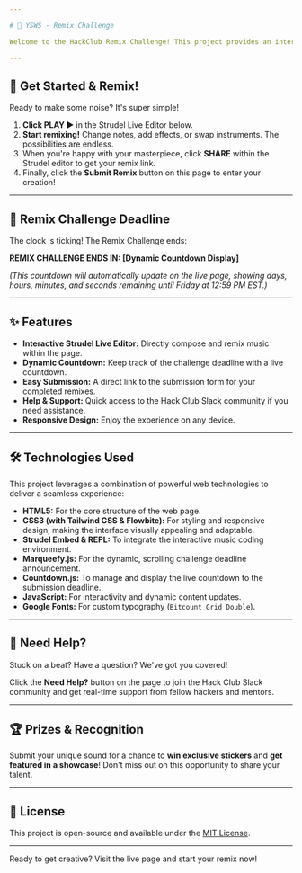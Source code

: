 ```yaml
---

# 🎵 YSWS - Remix Challenge

Welcome to the HackClub Remix Challenge! This project provides an interactive platform for you to unleash your creativity by remixing a Strudel beat. Dive in, make some music, and submit your unique sound to win exclusive stickers and get featured!

---
```


## 🚀 Get Started & Remix!

Ready to make some noise? It's super simple!

1.  **Click PLAY ▶️** in the Strudel Live Editor below.
2.  **Start remixing!** Change notes, add effects, or swap instruments. The possibilities are endless.
3.  When you're happy with your masterpiece, click **SHARE** within the Strudel editor to get your remix link.
4.  Finally, click the **Submit Remix** button on this page to enter your creation!

---

## 📅 Remix Challenge Deadline



The clock is ticking! The Remix Challenge ends:

**REMIX CHALLENGE ENDS IN: \[Dynamic Countdown Display]**

*(This countdown will automatically update on the live page, showing days, hours, minutes, and seconds remaining until Friday at 12:59 PM EST.)*

---

## ✨ Features

* **Interactive Strudel Live Editor:** Directly compose and remix music within the page.
* **Dynamic Countdown:** Keep track of the challenge deadline with a live countdown.
* **Easy Submission:** A direct link to the submission form for your completed remixes.
* **Help & Support:** Quick access to the Hack Club Slack community if you need assistance.
* **Responsive Design:** Enjoy the experience on any device.

---

## 🛠️ Technologies Used

This project leverages a combination of powerful web technologies to deliver a seamless experience:

* **HTML5:** For the core structure of the web page.
* **CSS3 (with Tailwind CSS & Flowbite):** For styling and responsive design, making the interface visually appealing and adaptable.
* **Strudel Embed & REPL:** To integrate the interactive music coding environment.
* **Marqueefy.js:** For the dynamic, scrolling challenge deadline announcement.
* **Countdown.js:** To manage and display the live countdown to the submission deadline.
* **JavaScript:** For interactivity and dynamic content updates.
* **Google Fonts:** For custom typography (`Bitcount Grid Double`).

---

## 🤝 Need Help?

Stuck on a beat? Have a question? We've got you covered!

Click the **Need Help?** button on the page to join the Hack Club Slack community and get real-time support from fellow hackers and mentors.

---

## 🏆 Prizes & Recognition

Submit your unique sound for a chance to **win exclusive stickers** and **get featured in a showcase**! Don't miss out on this opportunity to share your talent.

---

## 📄 License

This project is open-source and available under the [MIT License](https://opensource.org/licenses/MIT).

---

Ready to get creative? Visit the live page and start your remix now!
